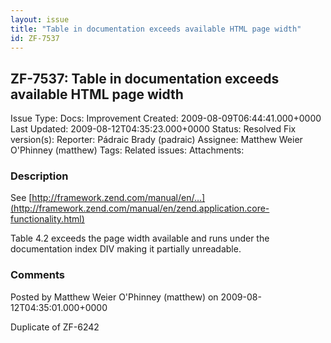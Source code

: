 ```yaml
---
layout: issue
title: "Table in documentation exceeds available HTML page width"
id: ZF-7537
---
```


ZF-7537: Table in documentation exceeds available HTML page width
-----------------------------------------------------------------

 Issue Type: Docs: Improvement Created: 2009-08-09T06:44:41.000+0000 Last Updated: 2009-08-12T04:35:23.000+0000 Status: Resolved Fix version(s): 
 Reporter:  Pádraic Brady (padraic)  Assignee:  Matthew Weier O'Phinney (matthew)  Tags: 
 Related issues: 
 Attachments: 
### Description

See [http://framework.zend.com/manual/en/…](http://framework.zend.com/manual/en/zend.application.core-functionality.html)

Table 4.2 exceeds the page width available and runs under the documentation index DIV making it partially unreadable.

 

 

### Comments

Posted by Matthew Weier O'Phinney (matthew) on 2009-08-12T04:35:01.000+0000

Duplicate of ZF-6242

 

 